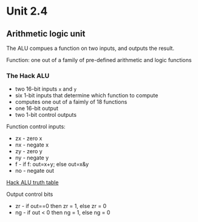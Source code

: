 <h1 id="unit24">Unit 2.4</h1>
<h2 id="arithmeticlogicunit">Arithmetic logic unit</h2>
<p>The ALU compues a function on two inputs, and outputs the result.</p>
<p>Function: one out of a family of pre-defined arithmetic and logic functions</p>
<h3 id="thehackalu">The Hack ALU</h3>
<ul>
<li>two 16-bit inputs <code>x</code> and <code>y</code></li>
<li>six 1-bit inputs that determine which function to compute</li>
<li>computes one out of a faimly of 18 functions</li>
<li>one 16-bit output</li>
<li>two 1-bit control outputs</li>
</ul>
<p>Function control inputs:</p>
<ul>
<li>zx - zero x</li>
<li>nx - negate x</li>
<li>zy - zero y</li>
<li>ny - negate y</li>
<li>f - if f: out=x+y; else out=x&amp;y</li>
<li>no - negate out</li>
</ul>
<p><a href="./alu_truth.png">Hack ALU truth table</a></p>
<p>Output control bits</p>
<ul>
<li>zr - if out==0 then zr = 1, else zr = 0</li>
<li>ng - if out &lt; 0 then ng = 1, else ng = 0</li>
</ul>